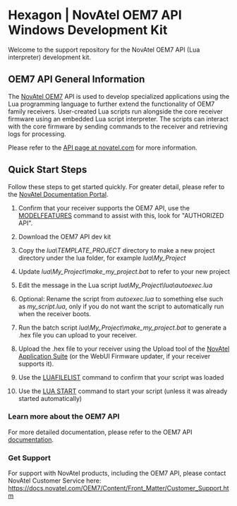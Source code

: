 <h1>Hexagon | NovAtel OEM7 API Windows Development Kit</h1>
Welcome to the support repository for the NovAtel OEM7 API (Lua interpreter) development kit. 

<p>
    <h2>OEM7 API General Information</h2>
    The <a href="https://novatel.com/products/receivers/gnss-gps-receiver-boards">NovAtel OEM7</a> API is used to develop specialized applications using the Lua programming language to further extend the functionality of OEM7 family receivers. User-created Lua scripts run alongside the core receiver firmware using an embedded Lua script interpreter. The scripts can interact with the core firmware by sending commands to the receiver and retrieving logs for processing.
</p>
<p>
Please refer to the <a href="https://novatel.com/products/firmware-options-pc-software/gnss-receiver-firmware-options/api">API page at novatel.com</a> for more information.
</p>
<p>
    <h2>Quick Start Steps</h2>
    Follow these steps to get started quickly. For greater detail, please refer to the <a href="https://docs.novatel.com/OEM7/Content/Lua/Overview.htm">NovAtel Documentation Portal</a>.
    <p></p>
    <OL>
    <LI><p>Confirm that your receiver supports the OEM7 API, use the <a href="https://docs.novatel.com/OEM7/Content/Logs/MODELFEATURES.htm">MODELFEATURES</a> command to assist with this, look for "AUTHORIZED API".</p></LI>
    <LI><p>Download the OEM7 API dev kit</p></LI>
    <LI><p>Copy the <em>lua\TEMPLATE_PROJECT</em> directory to make a new project directory under the lua folder, for example <em>lua\My_Project</em></p></LI>
    <LI><p>Update <em>lua\My_Project\make_my_project.bat</em> to refer to your new project</p></LI>
    <LI><p>Edit the message in the Lua script <em>lua\My_Project\lua\autoexec.lua</em></p></LI>
    <LI><p>Optional: Rename the script from <em>autoexec.lua</em> to something else such as <em>my_script.lua</em>, only if you do not want the script to automatically run when the receiver boots.</p></LI>
    <LI><p>Run the batch script <em>lua\My_Project\make_my_project.bat</em> to generate a .hex file you can upload to your receiver.</p></LI>
    <LI><p>Upload the .hex file to your receiver using the Upload tool of the <a href="https://novatel.com/products/firmware-options-pc-software/novatel-application-suite">NovAtel Application Suite</a> (or the WebUI Firmware updater, if your receiver supports it).</p></LI>
    <LI><p>Use the <a href="https://docs.novatel.com/OEM7/Content/Logs/LUAFILELIST.htm">LUAFILELIST</a> command to confirm that your script was loaded</p></LI>
    <LI><p>Use the <a href="https://docs.novatel.com/OEM7/Content/Commands/LUA.htm">LUA START</a> command to start your script (unless it was already started automatically)</p></LI>
    </OL>
</p>    
<p>
    <h3>Learn more about the OEM7 API</h3>
    For more detailed documentation, please refer to the OEM7 API <a href="https://docs.novatel.com/OEM7/Content/Lua/Overview.htm">documentation</a>.
</p>
<p>
    <h3>Get Support</h3>
    For support with NovAtel products, including the OEM7 API, please contact NovAtel Customer Service here:<BR>
    <a href="https://docs.novatel.com/OEM7/Content/Front_Matter/Customer_Support.htm">https://docs.novatel.com/OEM7/Content/Front_Matter/Customer_Support.htm</a>
</p>

